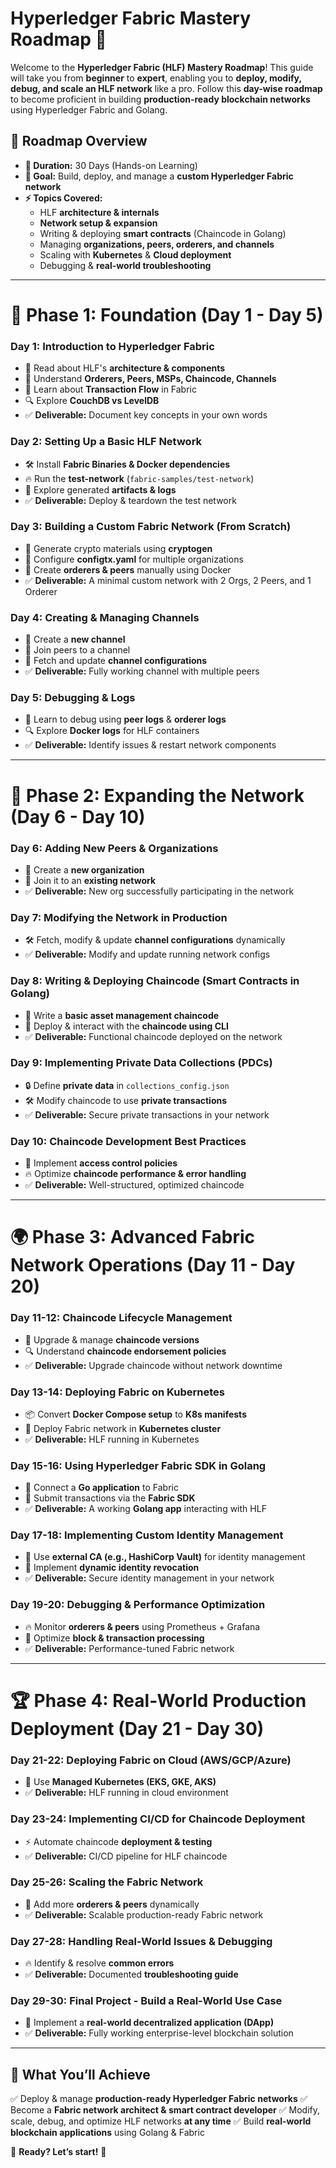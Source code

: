 # Hyperledger Fabric Mastery Roadmap 🚀

Welcome to the **Hyperledger Fabric (HLF) Mastery Roadmap**! This guide will take you from **beginner** to **expert**, enabling you to **deploy, modify, debug, and scale an HLF network** like a pro. Follow this **day-wise roadmap** to become proficient in building **production-ready blockchain networks** using Hyperledger Fabric and Golang.

## 📌 Roadmap Overview

- **📅 Duration:** 30 Days (Hands-on Learning)
- **🚀 Goal:** Build, deploy, and manage a **custom Hyperledger Fabric network**
- **⚡ Topics Covered:**
  - HLF **architecture & internals**
  - **Network setup & expansion**
  - Writing & deploying **smart contracts** (Chaincode in Golang)
  - Managing **organizations, peers, orderers, and channels**
  - Scaling with **Kubernetes** & **Cloud deployment**
  - Debugging & **real-world troubleshooting**

---

# 🏁 **Phase 1: Foundation (Day 1 - Day 5)**

### **Day 1: Introduction to Hyperledger Fabric**
- 📖 Read about HLF's **architecture & components**
- 🎯 Understand **Orderers, Peers, MSPs, Chaincode, Channels**
- 📌 Learn about **Transaction Flow** in Fabric
- 🔍 Explore **CouchDB vs LevelDB**
- ✅ **Deliverable:** Document key concepts in your own words

### **Day 2: Setting Up a Basic HLF Network**
- 🛠 Install **Fabric Binaries & Docker dependencies**
- 🔥 Run the **test-network** (`fabric-samples/test-network`)
- 🔎 Explore generated **artifacts & logs**
- ✅ **Deliverable:** Deploy & teardown the test network

### **Day 3: Building a Custom Fabric Network (From Scratch)**
- 📌 Generate crypto materials using **cryptogen**
- 🔧 Configure **configtx.yaml** for multiple organizations
- 🚀 Create **orderers & peers** manually using Docker
- ✅ **Deliverable:** A minimal custom network with 2 Orgs, 2 Peers, and 1 Orderer

### **Day 4: Creating & Managing Channels**
- 📌 Create a **new channel**
- 🔗 Join peers to a channel
- 🔄 Fetch and update **channel configurations**
- ✅ **Deliverable:** Fully working channel with multiple peers

### **Day 5: Debugging & Logs**
- 📖 Learn to debug using **peer logs** & **orderer logs**
- 🔍 Explore **Docker logs** for HLF containers
- ✅ **Deliverable:** Identify issues & restart network components

---

# 🚀 **Phase 2: Expanding the Network (Day 6 - Day 10)**

### **Day 6: Adding New Peers & Organizations**
- 📌 Create a **new organization**
- 🔗 Join it to an **existing network**
- ✅ **Deliverable:** New org successfully participating in the network

### **Day 7: Modifying the Network in Production**
- 🛠 Fetch, modify & update **channel configurations** dynamically
- ✅ **Deliverable:** Modify and update running network configs

### **Day 8: Writing & Deploying Chaincode (Smart Contracts in Golang)**
- 📜 Write a **basic asset management chaincode**
- 🚀 Deploy & interact with the **chaincode using CLI**
- ✅ **Deliverable:** Functional chaincode deployed on the network

### **Day 9: Implementing Private Data Collections (PDCs)**
- 🔒 Define **private data** in `collections_config.json`
- 🛠 Modify chaincode to use **private transactions**
- ✅ **Deliverable:** Secure private transactions in your network

### **Day 10: Chaincode Development Best Practices**
- 🎯 Implement **access control policies**
- 🔥 Optimize **chaincode performance & error handling**
- ✅ **Deliverable:** Well-structured, optimized chaincode

---

# 🌍 **Phase 3: Advanced Fabric Network Operations (Day 11 - Day 20)**

### **Day 11-12: Chaincode Lifecycle Management**
- 📌 Upgrade & manage **chaincode versions**
- 🔍 Understand **chaincode endorsement policies**
- ✅ **Deliverable:** Upgrade chaincode without network downtime

### **Day 13-14: Deploying Fabric on Kubernetes**
- 📦 Convert **Docker Compose setup** to **K8s manifests**
- 🚀 Deploy Fabric network in **Kubernetes cluster**
- ✅ **Deliverable:** HLF running in Kubernetes

### **Day 15-16: Using Hyperledger Fabric SDK in Golang**
- 🎯 Connect a **Go application** to Fabric
- 🚀 Submit transactions via the **Fabric SDK**
- ✅ **Deliverable:** A working **Golang app** interacting with HLF

### **Day 17-18: Implementing Custom Identity Management**
- 🔐 Use **external CA (e.g., HashiCorp Vault)** for identity management
- 🔄 Implement **dynamic identity revocation**
- ✅ **Deliverable:** Secure identity management in your network

### **Day 19-20: Debugging & Performance Optimization**
- 🔥 Monitor **orderers & peers** using Prometheus + Grafana
- 🚀 Optimize **block & transaction processing**
- ✅ **Deliverable:** Performance-tuned Fabric network

---

# 🏆 **Phase 4: Real-World Production Deployment (Day 21 - Day 30)**

### **Day 21-22: Deploying Fabric on Cloud (AWS/GCP/Azure)**
- 🚀 Use **Managed Kubernetes (EKS, GKE, AKS)**
- ✅ **Deliverable:** HLF running in cloud environment

### **Day 23-24: Implementing CI/CD for Chaincode Deployment**
- ⚡ Automate chaincode **deployment & testing**
- ✅ **Deliverable:** CI/CD pipeline for HLF chaincode

### **Day 25-26: Scaling the Fabric Network**
- 📌 Add more **orderers & peers** dynamically
- ✅ **Deliverable:** Scalable production-ready Fabric network

### **Day 27-28: Handling Real-World Issues & Debugging**
- 🔥 Identify & resolve **common errors**
- ✅ **Deliverable:** Documented **troubleshooting guide**

### **Day 29-30: Final Project - Build a Real-World Use Case**
- 🚀 Implement a **real-world decentralized application (DApp)**
- ✅ **Deliverable:** Fully working enterprise-level blockchain solution

---

## 🎯 **What You’ll Achieve**
✅ Deploy & manage **production-ready Hyperledger Fabric networks**
✅ Become a **Fabric network architect & smart contract developer**
✅ Modify, scale, debug, and optimize HLF networks **at any time**
✅ Build **real-world blockchain applications** using Golang & Fabric

🚀 **Ready? Let’s start!** 🚀

